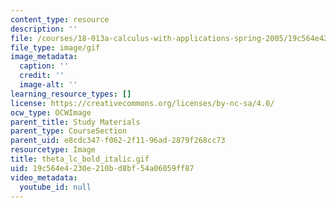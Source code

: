 ```yaml
---
content_type: resource
description: ''
file: /courses/18-013a-calculus-with-applications-spring-2005/19c564e4230e210bd8bf54a06059ff87_theta_lc_bold_italic.gif
file_type: image/gif
image_metadata:
  caption: ''
  credit: ''
  image-alt: ''
learning_resource_types: []
license: https://creativecommons.org/licenses/by-nc-sa/4.0/
ocw_type: OCWImage
parent_title: Study Materials
parent_type: CourseSection
parent_uid: e8cdc347-f062-2f11-96ad-2879f268cc73
resourcetype: Image
title: theta_lc_bold_italic.gif
uid: 19c564e4-230e-210b-d8bf-54a06059ff87
video_metadata:
  youtube_id: null
---
```

